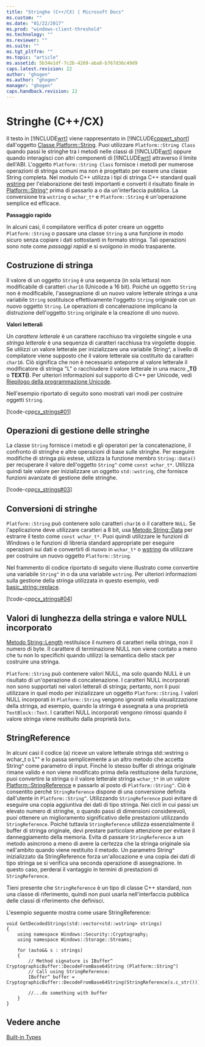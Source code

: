 ```yaml
---
title: "Stringhe (C++/CX) | Microsoft Docs"
ms.custom: ""
ms.date: "01/22/2017"
ms.prod: "windows-client-threshold"
ms.technology: ""
ms.reviewer: ""
ms.suite: ""
ms.tgt_pltfrm: ""
ms.topic: "article"
ms.assetid: 5b34e1df-7c2b-4269-aba8-b767d36c49d9
caps.latest.revision: 22
author: "ghogen"
ms.author: "ghogen"
manager: "ghogen"
caps.handback.revision: 22
---
```

# Stringhe (C++/CX)
Il testo in [!INCLUDE[wrt](../cppcx/includes/wrt-md.md)] viene rappresentato in [!INCLUDE[cppwrt_short](../cppcx/includes/cppwrt-short-md.md)] dall'oggetto [Classe Platform::String](../cppcx/platform-string-class.md). Puoi utilizzare `Platform::String Class` quando passi le stringhe tra i metodi nelle classi di [!INCLUDE[wrt](../cppcx/includes/wrt-md.md)] oppure quando interagisci con altri componenti di [!INCLUDE[wrt](../cppcx/includes/wrt-md.md)] attraverso il limite dell'ABI. L'oggetto `Platform::String Class` fornisce i metodi per numerose operazioni di stringa comuni ma non è progettato per essere una classe String completa. Nel modulo C\+\+ utilizza i tipi di stringa C\+\+ standard quali [wstring](http://msdn.microsoft.com/library/77953dd7-ee2f-4f6c-90e7-27da549ca631) per l'elaborazione dei testi importanti e converti il risultato finale in [Platform::String^](../cppcx/platform-string-class.md) prima di passarlo a o da un'interfaccia pubblica. La conversione tra `wstring` o `wchar_t*` e `Platform::String` è un'operazione semplice ed efficace.  
  
 **Passaggio rapido**  
  
 In alcuni casi, il compilatore verifica di poter creare un oggetto `Platform::String` o passare una classe `String` a una funzione in modo sicuro senza copiare i dati sottostanti in formato stringa. Tali operazioni sono note come *passaggi rapidi* e si svolgono in modo trasparente.  
  
## Costruzione di stringa  
 Il valore di un oggetto `String` è una sequenza \(in sola lettura\) non modificabile di caratteri `char16` \(Unicode a 16 bit\). Poiché un oggetto `String` non è modificabile, l'assegnazione di un nuovo valore letterale stringa a una variabile `String` sostituisce effettivamente l'oggetto `String` originale con un nuovo oggetto `String`. Le operazioni di concatenazione implicano la distruzione dell'oggetto `String` originale e la creazione di uno nuovo.  
  
 **Valori letterali**  
  
 Un *carattere letterale* è un carattere racchiuso tra virgolette singole e una *stringa letterale* è una sequenza di caratteri racchiusa tra virgolette doppie. Se utilizzi un valore letterale per inizializzare una variabile String^, a livello di compilatore viene supposto che il valore letterale sia costituito da caratteri `char16`. Ciò significa che non è necessario anteporre al valore letterale il modificatore di stringa "L" o racchiudere il valore letterale in una macro **\_T\(\)** o **TEXT\(\)**. Per ulteriori informazioni sul supporto di C\+\+ per Unicode, vedi [Riepilogo della programmazione Unicode](../text/unicode-programming-summary.md).  
  
 Nell'esempio riportato di seguito sono mostrati vari modi per costruire oggetti `String`.  
  
 [!code-cpp[cx_strings#01](../snippets/cpp/VS_Snippets_Misc/cx_strings/cpp/class1.cpp#01)]  
  
## Operazioni di gestione delle stringhe  
 La classe `String` fornisce i metodi e gli operatori per la concatenazione, il confronto di stringhe e altre operazioni di base sulle stringhe. Per eseguire modifiche di stringa più estese, utilizza la funzione membro `String::Data()` per recuperare il valore dell'oggetto `String^` come `const wchar_t*`. Utilizza quindi tale valore per inizializzare un oggetto `std::wstring`, che fornisce funzioni avanzate di gestione delle stringhe.  
  
 [!code-cpp[cx_strings#03](../snippets/cpp/VS_Snippets_Misc/cx_strings/cpp/class1.cpp#03)]  
  
## Conversioni di stringhe  
 `Platform::String` può contenere solo caratteri `char16` o il carattere `NULL`. Se l'applicazione deve utilizzare caratteri a 8 bit, usa [Metodo String::Data](../cppcx/string-data-method.md) per estrarre il testo come `const wchar_t*`. Puoi quindi utilizzare le funzioni di Windows o le funzioni di libreria standard appropriate per eseguire operazioni sui dati e convertirli di nuovo in `wchar_t*` o [wstring](http://msdn.microsoft.com/library/77953dd7-ee2f-4f6c-90e7-27da549ca631) da utilizzare per costruire un nuovo oggetto `Platform::String`.  
  
 Nel frammento di codice riportato di seguito viene illustrato come convertire una variabile `String^` in o da una variabile `wstring`. Per ulteriori informazioni sulla gestione della stringa utilizzata in questo esempio, vedi [basic\_string::replace](http://msdn.microsoft.com/library/16d81b9d-9724-458a-9179-556748034507).  
  
 [!code-cpp[cx_strings#04](../snippets/cpp/VS_Snippets_Misc/cx_strings/cpp/class1.cpp#04)]  
  
## Valori di lunghezza della stringa e valore NULL incorporato  
 [Metodo String::Length](../cppcx/string-length-method.md) restituisce il numero di caratteri nella stringa, non il numero di byte. Il carattere di terminazione NULL non viene contato a meno che tu non lo specifichi quando utilizzi la semantica dello stack per costruire una stringa.  
  
 `Platform::String` può contenere valori NULL, ma solo quando NULL è un risultato di un'operazione di concatenazione. I caratteri NULL incorporati non sono supportati nei valori letterali di stringa; pertanto, non li puoi utilizzare in quel modo per inizializzare un oggetto `Platform::String`. I valori NULL incorporati in `Platform::String` vengono ignorati nella visualizzazione della stringa, ad esempio, quando la stringa è assegnata a una proprietà `TextBlock::Text`. I caratteri NULL incorporati vengono rimossi quando il valore stringa viene restituito dalla proprietà `Data`.  
  
## StringReference  
 In alcuni casi il codice \(a\) riceve un valore letterale stringa std::wstring o wchar\_t o L"" e lo passa semplicemente a un altro metodo che accetta String^ come parametro di input. Finché lo stesso buffer di stringa originale rimane valido e non viene modificato prima della restituzione della funzione, puoi convertire la stringa o il valore letterale stringa `wchar_t*` in un valore [Platform::StringReference](../cppcx/platform-stringreference-class.md) e passarlo al posto di `Platform::String^`. Ciò è consentito perché `StringReference` dispone di una conversione definita dall'utente in `Platform::String^`. Utilizzando `StringReference` puoi evitare di eseguire una copia aggiuntiva dei dati di tipo stringa. Nei cicli in cui passi un elevato numero di stringhe, o quando passi di dimensioni considerevoli, puoi ottenere un miglioramento significativo delle prestazioni utilizzando `StringReference`. Poiché tuttavia `StringReference` utilizza essenzialmente il buffer di stringa originale, devi prestare particolare attenzione per evitare il danneggiamento della memoria. Evita di passare `StringReference` a un metodo asincrono a meno di avere la certezza che la stringa originale sia nell'ambito quando viene restituito il metodo. Un parametro String^ inizializzato da StringReference forza un'allocazione e una copia dei dati di tipo stringa se si verifica una seconda operazione di assegnazione. In questo caso, perderai il vantaggio in termini di prestazioni di `StringReference`.  
  
 Tieni presente che `StringReference` è un tipo di classe C\+\+ standard, non una classe di riferimento, quindi non puoi usarla nell'interfaccia pubblica delle classi di riferimento che definisci.  
  
 L'esempio seguente mostra come usare StringReference:  
  
```  
void GetDecodedStrings(std::vector<std::wstring> strings)  
{  
    using namespace Windows::Security::Cryptography;  
    using namespace Windows::Storage::Streams;  
  
    for (auto&& s : strings)  
    {  
        // Method signature is IBuffer^ CryptographicBuffer::DecodeFromBase64String (Platform::String^)  
        // Call using StringReference:  
        IBuffer^ buffer = CryptographicBuffer::DecodeFromBase64String(StringReference(s.c_str()));  
  
        //...do something with buffer  
    }  
}  
```  
  
## Vedere anche  
 [Built\-in Types](http://msdn.microsoft.com/it-it/acc196fd-09da-4882-b554-6c94685ec75f)
